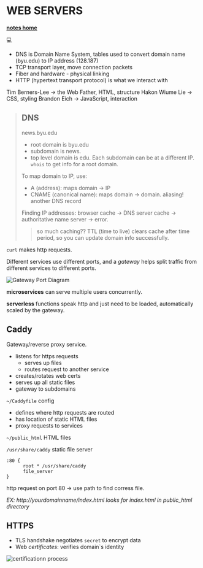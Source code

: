 # WEB SERVERS
[**notes home**](../notes.md)

:computer:

* DNS is Domain Name System, tables used to convert domain name (byu.edu) to IP address (128.187)
* TCP transport layer, move connection packets
* Fiber and hardware \- physical linking
* HTTP (hypertext transport protocol) is what we interact with

Tim Berners-Lee -> the Web Father, HTML, structure
Hakon Wiume Lie -> CSS, styling
Brandon Eich -> JavaScript, interaction


> ## DNS
> news.byu.edu
> - root domain is byu.edu
> - subdomain is news.
> - top level domain is edu.
> Each subdomain can be at a different IP.
> `whois` to get info for a root domain.
>  
> To map domain to IP, use:
> * A (address): maps domain -> IP
> * CNAME (canonical name): maps domain -> domain. aliasing! another DNS record
> 
> Finding IP addresses: browser cache -> DNS server cache -> authoritative name server -> error.
> 
> > so much caching?? TTL (time to live) clears cache after time period, so you can update domain info successfully.
>  

`curl` makes http requests.

Different services use different ports, and a *gateway* helps split traffic from different services to different ports.

![Gateway Port Diagram](https://github.com/webprogramming260/.github/blob/6773fc923e8e12ddb159b85053a0f508b12e1f15/profile/webServers/webServers/webServersGateway.jpg)

**microservices** can serve multiple users concurrently.

**serverless** functions speak http and just need to be loaded, automatically scaled by the gateway.


## Caddy
Gateway/reverse proxy service.

- listens for https requests
  - serves up files
  - routes request to another service
- creates/rotates web certs
- serves up all static files
- gateway to subdomains

`~/Caddyfile` config
* defines where http requests are routed
* has location of static HTML files
* proxy requests to services

`~/public_html` HTML files

`/usr/share/caddy` static file server

```
:80 {
      root * /usr/share/caddy
      file_server
}
```

http request on port 80 -> use path to find corress file.

*EX: http://yourdomainname/index.html looks for index.html in public_html directory*

## HTTPS

* TLS handshake negotiates `secret` to encrypt data
* Web *certificates*: verifies domain`s identity

![certificationn process](https://github.com/webprogramming260/.github/blob/main/profile/webServers/https/letsencryptCertIssue.jpg)


